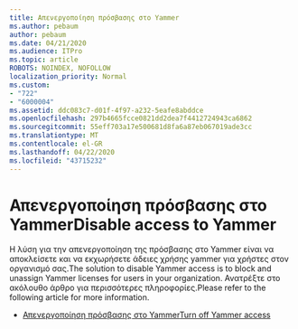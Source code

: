 ```yaml
---
title: Απενεργοποίηση πρόσβασης στο Yammer
ms.author: pebaum
author: pebaum
ms.date: 04/21/2020
ms.audience: ITPro
ms.topic: article
ROBOTS: NOINDEX, NOFOLLOW
localization_priority: Normal
ms.custom:
- "722"
- "6000004"
ms.assetid: ddc083c7-d01f-4f97-a232-5eafe8abddce
ms.openlocfilehash: 297b4665fcce0821dd2dea7f4412724943ca6862
ms.sourcegitcommit: 55eff703a17e500681d8fa6a87eb067019ade3cc
ms.translationtype: MT
ms.contentlocale: el-GR
ms.lasthandoff: 04/22/2020
ms.locfileid: "43715232"
---
```

# <a name="disable-access-to-yammer"></a><span data-ttu-id="f9e74-102">Απενεργοποίηση πρόσβασης στο Yammer</span><span class="sxs-lookup"><span data-stu-id="f9e74-102">Disable access to Yammer</span></span>

<span data-ttu-id="f9e74-103">Η λύση για την απενεργοποίηση της πρόσβασης στο Yammer είναι να αποκλείσετε και να εκχωρήσετε άδειες χρήσης yammer για χρήστες στον οργανισμό σας.</span><span class="sxs-lookup"><span data-stu-id="f9e74-103">The solution to disable Yammer access is to block and unassign Yammer licenses for users in your organization.</span></span> <span data-ttu-id="f9e74-104">Ανατρέξτε στο ακόλουθο άρθρο για περισσότερες πληροφορίες.</span><span class="sxs-lookup"><span data-stu-id="f9e74-104">Please refer to the following article for more information.</span></span>
  
- [<span data-ttu-id="f9e74-105">Απενεργοποίηση πρόσβασης στο Yammer</span><span class="sxs-lookup"><span data-stu-id="f9e74-105">Turn off Yammer access</span></span>](https://docs.microsoft.com/yammer/manage-yammer-users/turn-off-user-access)
